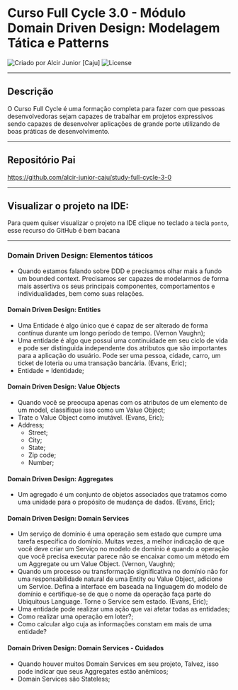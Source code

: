 # Curso Full Cycle 3.0 - Módulo Domain Driven Design: Modelagem Tática e Patterns

<div>
    <img alt="Criado por Alcir Junior [Caju]" src="https://img.shields.io/badge/criado%20por-Alcir Junior [Caju]-%23f08700">
    <img alt="License" src="https://img.shields.io/badge/license-MIT-%23f08700">
</div>

---

## Descrição

O Curso Full Cycle é uma formação completa para fazer com que pessoas desenvolvedoras sejam capazes de trabalhar em projetos expressivos sendo capazes de desenvolver aplicações de grande porte utilizando de boas práticas de desenvolvimento.

---

## Repositório Pai
https://github.com/alcir-junior-caju/study-full-cycle-3-0

---

## Visualizar o projeto na IDE:

Para quem quiser visualizar o projeto na IDE clique no teclado a tecla `ponto`, esse recurso do GitHub é bem bacana

---
### Domain Driven Design: Elementos táticos
- Quando estamos falando sobre DDD e precisamos olhar mais a fundo um bounded context. Precisamos ser capazes de modelarmos de forma mais assertiva os seus principais componentes, comportamentos e individualidades, bem como suas relações.

#### Domain Driven Design: Entities
- Uma Entidade é algo único que é capaz de ser alterado de forma contínua durante um longo período de tempo. (Vernon Vaughn);
- Uma entidade é algo que possuí uma continuidade em seu ciclo de vida e pode ser distinguida independente dos atributos que são importantes para a aplicação do usuário. Pode ser uma pessoa, cidade, carro, um ticket de loteria ou uma transação bancária. (Evans, Eric);
- Entidade = Identidade;

#### Domain Driven Design: Value Objects
- Quando você se preocupa apenas com os atributos de um elemento de um model, classifique isso como um Value Object;
- Trate o Value Object como imutável. (Evans, Eric);
- Address;
  - Street;
  - City;
  - State;
  - Zip code;
  - Number;

#### Domain Driven Design: Aggregates
- Um agregado é um conjunto de objetos associados que tratamos como uma unidade para o propósito de mudança de dados. (Evans, Eric);

#### Domain Driven Design: Domain Services
- Um serviço de domínio é uma operação sem estado que cumpre uma tarefa específica do domínio. Muitas vezes, a melhor indicação de que você deve criar um Serviço no modelo de domínio é quando a operação que você precisa executar parece não se encaixar como um método em um Aggregate ou um Value Object. (Vernon, Vaughn);
- Quando um processo ou transformação significativa no domínio não for uma responsabilidade natural de uma Entity ou Value Object, adicione um Service. Defina a interface em baseada na linguagem do modelo de domínio e certifique-se de que o nome da operação faça parte do Ubiquitous Language. Torne o Service sem estado. (Evans, Eric);
- Uma entidade pode realizar uma ação que vai afetar todas as entidades;
- Como realizar uma operação em loter?;
- Como calcular algo cuja as informações constam em mais de uma entidade?

#### Domain Driven Design: Domain Services - Cuidados
- Quando houver muitos Domain Services em seu projeto, Talvez, isso pode indicar que seus Aggregates estão anêmicos;
- Domain Services são Stateless;
